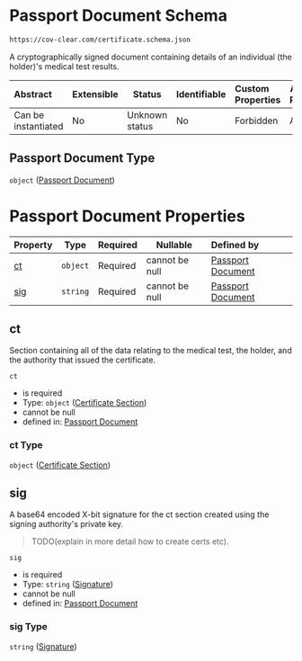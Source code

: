 # Passport Document Schema

```txt
https://cov-clear.com/certificate.schema.json
```

A cryptographically signed document containing details of an individual (the holder)'s medical test results.


| Abstract            | Extensible | Status         | Identifiable | Custom Properties | Additional Properties | Access Restrictions | Defined In                                                                |
| :------------------ | ---------- | -------------- | ------------ | :---------------- | --------------------- | ------------------- | ------------------------------------------------------------------------- |
| Can be instantiated | No         | Unknown status | No           | Forbidden         | Allowed               | none                | [certificate.schema.json](certificate.schema.json "open original schema") |

## Passport Document Type

`object` ([Passport Document](certificate.md))

# Passport Document Properties

| Property    | Type     | Required | Nullable       | Defined by                                                                                                                             |
| :---------- | -------- | -------- | -------------- | :------------------------------------------------------------------------------------------------------------------------------------- |
| [ct](#ct)   | `object` | Required | cannot be null | [Passport Document](certificate-properties-certificate-section.md "https&#x3A;//cov-clear.com/certificate.schema.json#/properties/ct") |
| [sig](#sig) | `string` | Required | cannot be null | [Passport Document](certificate-properties-signature.md "https&#x3A;//cov-clear.com/certificate.schema.json#/properties/sig")          |

## ct

Section containing all of the data relating to the medical test, the holder, and the authority that issued the certificate.


`ct`

-   is required
-   Type: `object` ([Certificate Section](certificate-properties-certificate-section.md))
-   cannot be null
-   defined in: [Passport Document](certificate-properties-certificate-section.md "https&#x3A;//cov-clear.com/certificate.schema.json#/properties/ct")

### ct Type

`object` ([Certificate Section](certificate-properties-certificate-section.md))

## sig

A base64 encoded X-bit signature for the ct section created using the signing authority's private key.


> TODO(explain in more detail how to create certs etc).
>

`sig`

-   is required
-   Type: `string` ([Signature](certificate-properties-signature.md))
-   cannot be null
-   defined in: [Passport Document](certificate-properties-signature.md "https&#x3A;//cov-clear.com/certificate.schema.json#/properties/sig")

### sig Type

`string` ([Signature](certificate-properties-signature.md))
